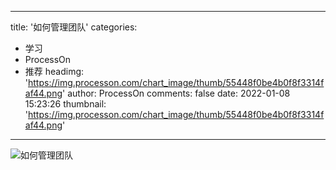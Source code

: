 
---
title: '如何管理团队'
categories: 
 - 学习
 - ProcessOn
 - 推荐
headimg: 'https://img.processon.com/chart_image/thumb/55448f0be4b0f8f3314faf44.png'
author: ProcessOn
comments: false
date: 2022-01-08 15:23:26
thumbnail: 'https://img.processon.com/chart_image/thumb/55448f0be4b0f8f3314faf44.png'
---

<div>   
<img class="thumb" alt="如何管理团队" src="https://img.processon.com/chart_image/thumb/55448f0be4b0f8f3314faf44.png" referrerpolicy="no-referrer">
<p></p>  
</div>
            